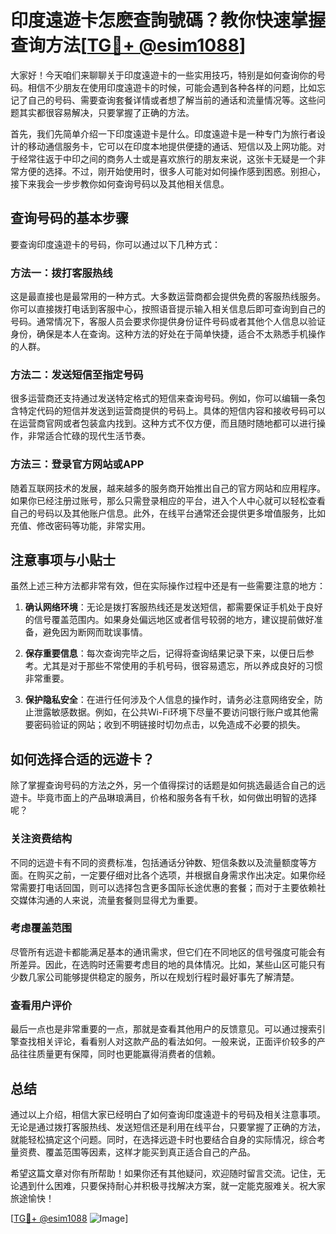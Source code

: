 # 印度遠遊卡怎麽查詢號碼？教你快速掌握查询方法[[TG💪+ @esim1088](https://t.me/s/esim1088)]

大家好！今天咱们来聊聊关于印度遠遊卡的一些实用技巧，特别是如何查询你的号码。相信不少朋友在使用印度遠遊卡的时候，可能会遇到各种各样的问题，比如忘记了自己的号码、需要查询套餐详情或者想了解当前的通话和流量情况等。这些问题其实都很容易解决，只要掌握了正确的方法。

首先，我们先简单介绍一下印度遠遊卡是什么。印度遠遊卡是一种专门为旅行者设计的移动通信服务卡，它可以在印度本地提供便捷的通话、短信以及上网功能。对于经常往返于中印之间的商务人士或是喜欢旅行的朋友来说，这张卡无疑是一个非常方便的选择。不过，刚开始使用时，很多人可能对如何操作感到困惑。别担心，接下来我会一步步教你如何查询号码以及其他相关信息。

## 查询号码的基本步骤

要查询印度遠遊卡的号码，你可以通过以下几种方式：

### 方法一：拨打客服热线
这是最直接也是最常用的一种方式。大多数运营商都会提供免费的客服热线服务。你可以直接拨打电话到客服中心，按照语音提示输入相关信息后即可查询到自己的号码。通常情况下，客服人员会要求你提供身份证件号码或者其他个人信息以验证身份，确保是本人在查询。这种方法的好处在于简单快捷，适合不太熟悉手机操作的人群。

### 方法二：发送短信至指定号码
很多运营商还支持通过发送特定格式的短信来查询号码。例如，你可以编辑一条包含特定代码的短信并发送到运营商提供的号码上。具体的短信内容和接收号码可以在运营商官网或者包装盒内找到。这种方式不仅方便，而且随时随地都可以进行操作，非常适合忙碌的现代生活节奏。

### 方法三：登录官方网站或APP
随着互联网技术的发展，越来越多的服务商开始推出自己的官方网站和应用程序。如果你已经注册过账号，那么只需登录相应的平台，进入个人中心就可以轻松查看自己的号码以及其他账户信息。此外，在线平台通常还会提供更多增值服务，比如充值、修改密码等功能，非常实用。

## 注意事项与小贴士

虽然上述三种方法都非常有效，但在实际操作过程中还是有一些需要注意的地方：

1. **确认网络环境**：无论是拨打客服热线还是发送短信，都需要保证手机处于良好的信号覆盖范围内。如果身处偏远地区或者信号较弱的地方，建议提前做好准备，避免因为断网而耽误事情。
   
2. **保存重要信息**：每次查询完毕之后，记得将查询结果记录下来，以便日后参考。尤其是对于那些不常使用的手机号码，很容易遗忘，所以养成良好的习惯非常重要。

3. **保护隐私安全**：在进行任何涉及个人信息的操作时，请务必注意网络安全，防止泄露敏感数据。例如，在公共Wi-Fi环境下尽量不要访问银行账户或其他需要密码验证的网站；收到不明链接时切勿点击，以免造成不必要的损失。

## 如何选择合适的远遊卡？

除了掌握查询号码的方法之外，另一个值得探讨的话题是如何挑选最适合自己的远遊卡。毕竟市面上的产品琳琅满目，价格和服务各有千秋，如何做出明智的选择呢？

### 关注资费结构
不同的远遊卡有不同的资费标准，包括通话分钟数、短信条数以及流量额度等方面。在购买之前，一定要仔细对比各个选项，并根据自身需求作出决定。如果你经常需要打电话回国，则可以选择包含更多国际长途优惠的套餐；而对于主要依赖社交媒体沟通的人来说，流量套餐则显得尤为重要。

### 考虑覆盖范围
尽管所有远遊卡都能满足基本的通讯需求，但它们在不同地区的信号强度可能会有所差异。因此，在选购时还需要考虑目的地的具体情况。比如，某些山区可能只有少数几家公司能够提供稳定的服务，所以在规划行程时最好事先了解清楚。

### 查看用户评价
最后一点也是非常重要的一点，那就是查看其他用户的反馈意见。可以通过搜索引擎查找相关评论，看看别人对这款产品的看法如何。一般来说，正面评价较多的产品往往质量更有保障，同时也更能赢得消费者的信赖。

## 总结

通过以上介绍，相信大家已经明白了如何查询印度遠遊卡的号码及相关注意事项。无论是通过拨打客服热线、发送短信还是利用在线平台，只要掌握了正确的方法，就能轻松搞定这个问题。同时，在选择远遊卡时也要结合自身的实际情况，综合考量资费、覆盖范围等因素，这样才能买到真正适合自己的产品。

希望这篇文章对你有所帮助！如果你还有其他疑问，欢迎随时留言交流。记住，无论遇到什么困难，只要保持耐心并积极寻找解决方案，就一定能克服难关。祝大家旅途愉快！

[[TG💪+ @esim1088](https://t.me/s/esim1088) ![Image](https://i.postimg.cc/4NQfJmqS/Snipaste-2025-05-13-00-14-12.png)]
